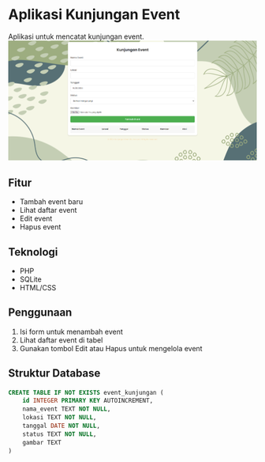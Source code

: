 # Aplikasi Kunjungan Event

Aplikasi untuk mencatat kunjungan event.
<img src="screenshot/Screenshot_5.png">

## Fitur

- Tambah event baru
- Lihat daftar event
- Edit event
- Hapus event

## Teknologi

- PHP
- SQLite
- HTML/CSS

## Penggunaan

1. Isi form untuk menambah event
2. Lihat daftar event di tabel
3. Gunakan tombol Edit atau Hapus untuk mengelola event

## Struktur Database

```sql
CREATE TABLE IF NOT EXISTS event_kunjungan (
    id INTEGER PRIMARY KEY AUTOINCREMENT,
    nama_event TEXT NOT NULL,
    lokasi TEXT NOT NULL,
    tanggal DATE NOT NULL,
    status TEXT NOT NULL,
    gambar TEXT
)